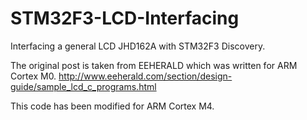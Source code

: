 # STM32F3-LCD-Interfacing

Interfacing a general LCD JHD162A with STM32F3 Discovery.

The original post is taken from EEHERALD which was written for ARM Cortex M0.
http://www.eeherald.com/section/design-guide/sample_lcd_c_programs.html

This code has been modified for ARM Cortex M4.
